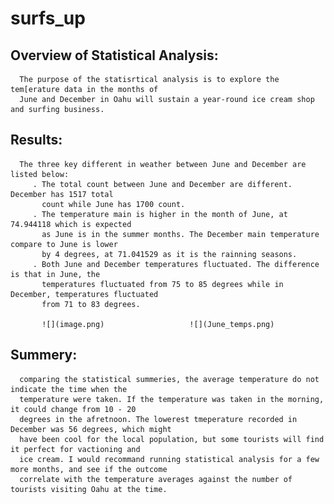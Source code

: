 # surfs_up

## Overview of Statistical Analysis:
      The purpose of the statisrtical analysis is to explore the tem[erature data in the months of
      June and December in Oahu will sustain a year-round ice cream shop and surfing business.
      
      
      
      
      
## Results:
      The three key different in weather between June and December are listed below:
         . The total count between June and December are different. December has 1517 total 
           count while June has 1700 count.
         . The temperature main is higher in the month of June, at 74.944118 which is expected
           as June is in the summer months. The December main temperature compare to June is lower 
           by 4 degrees, at 71.041529 as it is the rainning seasons.
         . Both June and December temperatures fluctuated. The difference is that in June, the 
           temperatures fluctuated from 75 to 85 degrees while in December, temperatures fluctuated 
           from 71 to 83 degrees.
           
           ![](image.png)                   ![](June_temps.png)


              
## Summery:
      comparing the statistical summeries, the average temperature do not indicate the time when the 
      temperature were taken. If the temperature was taken in the morning, it could change from 10 - 20 
      degrees in the afretnoon. The lowerest tmeperature recorded in December was 56 degrees, which might 
      have been cool for the local population, but some tourists will find it perfect for vactioning and 
      ice cream. I would recommand running statistical analysis for a few more months, and see if the outcome 
      correlate with the temperature averages against the number of tourists visiting Oahu at the time. 
      
      


